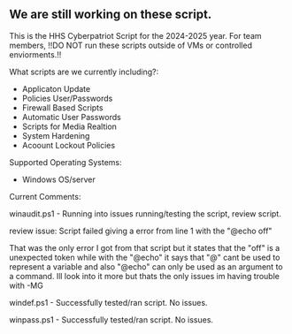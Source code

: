 
We are still working on these script. 
-
This is the HHS Cyberpatriot Script for the 2024-2025 year. 
For team members, !!DO NOT run these scripts outside of VMs or controlled enviorments.!!

What scripts are we currently including?:

- Applicaton Update
- Policies User/Passwords
- Firewall Based Scripts
- Automatic User Passwords
- Scripts for Media Realtion
- System Hardening
- Acoount Lockout Policies

Supported Operating Systems:

- Windows OS/server


Current Comments:

winaudit.ps1 - Running into issues running/testing the script, review script.

review issue: Script failed giving a error from line 1 with the "@echo off"

That was the only error I got from that script but it states that the "off" is a unexpected token 
while with the "@echo" it says that "@" cant be used to represent a variable and also "@echo" can only be used as an argument to a command.
Ill look into it more but thats the only issues im having trouble with -MG

windef.ps1 - Successfully tested/ran script. No issues.

winpass.ps1 - Successfully tested/ran script. No issues.





